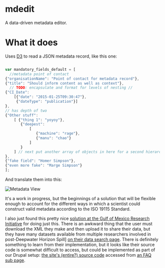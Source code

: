 # mdedit

A data-driven metadata editor.

# What it does

Uses [D3](http://d3js.org/) to read a JSON metadata record, like 
this one: 

```javascript

var mandatory_fields_default = [
  //metadata point of contact
{"organisationName": "Point of contact for metadata record"},
{"title": "Should inform content as well as context"},
  // TODO: encapsulate and format for levels of nesting //
{"CI_Date":
    [{"date": "2015-01-25T09:30:47"},
     {"dateType": "publication"}]
},
// has depth of two
{"Other stuff":
    [ {"thing 1": "yoyoy"},
       {"deepest": 
           [
              {"machine": "rage"}, 
              {"manu": "chao"}
           ]
       }
    ] // next put another array of objects in here for a second hierarchical level.
},
{"fake field": "Homer Simpson"},
{"even more fake": "Marge Simpson"}
]; 
```

And translate them into this:

![Metadata View](snapshot_medit_3-7.png)


It's a work in progress, but the beginnings of a solution that will be flexible
enough to account for the different ways in which a scientist could construct
valid metadata according to the ISO 19115 Standard.

I also just found this pretty nice [solution at the Gulf of Mexico Research
Initiative](https://data.gulfresearchinitiative.org/metadata-editor/) for
doing just this. There is an awkward thing that the user must download the XML
they make and then upload it to share their data, but they have many datasets
available from multiple researchers involved in post-Deepwater Horizon Spill]
[on their data search
page](https://data.gulfresearchinitiative.org/data-discovery). There is
definitely something to learn from their implementation, but it looks like their
source code is somewhat difficult to access, but could be implemented as part of
our Drupal setup: [the site's (entire?) source
code](https://triton.tamucc.edu/stash/repos?visibility=public) accessed from
[an FAQ sub
page](https://data.gulfresearchinitiative.org/griidc-system-being-developed-using-open-source-concept).



